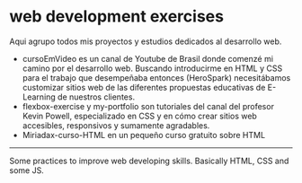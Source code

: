# web development exercises

Aqui agrupo todos mis proyectos y estudios dedicados al desarrollo web. 

- cursoEmVideo es un canal de Youtube de Brasil donde comenzé mi camino por el desarrollo web. Buscando introducirme en HTML y CSS para el trabajo que desempeñaba entonces (HeroSpark) necesitábamos customizar sitios web de las diferentes propuestas educativas de E-Learning de nuestros clientes.
- flexbox-exercise y my-portfolio son tutoriales del canal del profesor Kevin Powell, especializado en CSS y en cómo crear sitios web accesibles, responsivos y sumamente agradables.
- Miriadax-curso-HTML en un pequeño curso gratuito sobre HTML

---
Some practices to improve web developing skills. Basically HTML, CSS and some JS.